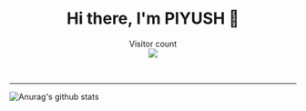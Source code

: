 <h1 align="center">Hi there, I'm PIYUSH 👋</h1>
<p align="center"> 
  Visitor count<br>
  <img src="https://profile-counter.glitch.me/jatin2003/count.svg" />
</p>

<br />

---

<span>![Anurag's github stats](https://github-readme-stats.vercel.app/api?username=antiXlive&show_icons=true)</span>
<!--
(https://github.com/anuraghazra/github-readme-stats)
**antiXlive/antiXlive** is a ✨ _special_ ✨ repository because its `README.md` (this file) appears on your GitHub profile.

Here are some ideas to get you started:

- 🔭 I’m currently working on ...
- 🌱 I’m currently learning ...
- 👯 I’m looking to collaborate on ...
- 🤔 I’m looking for help with ...
- 💬 Ask me about ...
- 📫 How to reach me: ...
- 😄 Pronouns: ...
- ⚡ Fun fact: ...
-->
